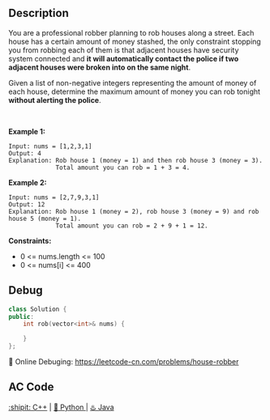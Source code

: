 ## Description


You are a professional robber planning to rob houses along a street. Each house has a certain amount of money stashed, the only constraint stopping you from robbing each of them is that adjacent houses have security system connected and <strong>it will automatically contact the police if two adjacent houses were broken into on the same night</strong>.

Given a list of non-negative integers representing the amount of money of each house, determine the maximum amount of money you can rob tonight <strong>without alerting the police</strong>.

 

<strong>Example 1:</strong>
```
Input: nums = [1,2,3,1]
Output: 4
Explanation: Rob house 1 (money = 1) and then rob house 3 (money = 3).
             Total amount you can rob = 1 + 3 = 4.
```
<strong>Example 2:</strong>
```
Input: nums = [2,7,9,3,1]
Output: 12
Explanation: Rob house 1 (money = 2), rob house 3 (money = 9) and rob house 5 (money = 1).
             Total amount you can rob = 2 + 9 + 1 = 12.
```

<strong>Constraints:</strong>

- 0 <= nums.length <= 100
- 0 <= nums[i] <= 400


## Debug
```cpp
class Solution {
public:
    int rob(vector<int>& nums) {

    }
};
```

🐛 Online Debuging: https://leetcode-cn.com/problems/house-robber

## AC Code
<div>
  <a href="https://github.com/Charmve/LeetCode4FLAG/tree/main/198.%20House%20Robber/198_house-robber.cpp">:shipit: C++</a> | 
  <a href="https://github.com/Charmve/LeetCode4FLAG/tree/main/198.%20House%20Robber/198_house-robber.py">🐍 Python </a> | 
  <a href="https://github.com/Charmve/LeetCode4FLAG/tree/main/198.%20House%20Robber/198_house-robber.java">♨️ Java </a>
</div>
